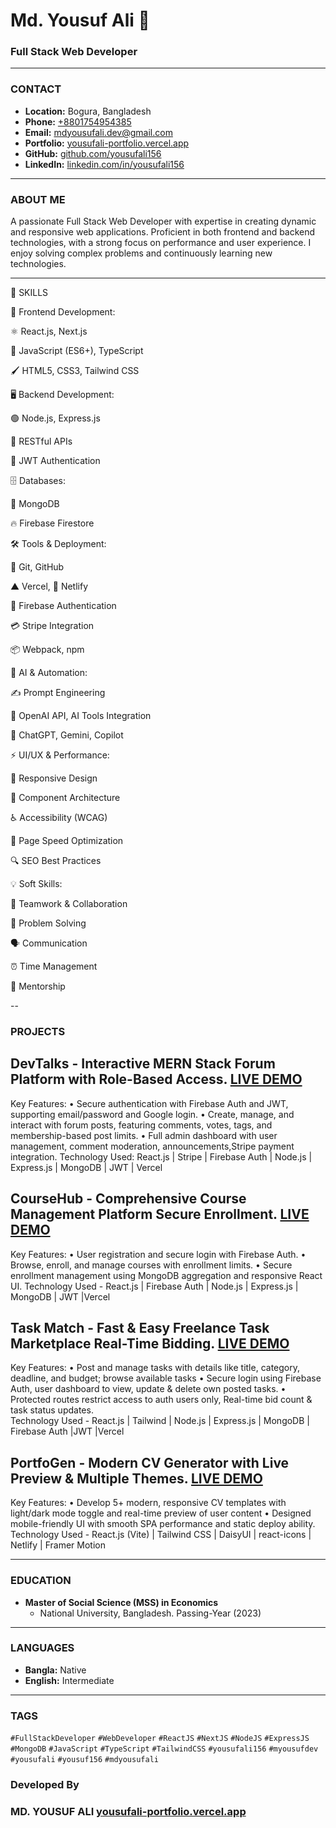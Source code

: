 # Md. Yousuf Ali 👋

### Full Stack Web Developer

---

### CONTACT

-   **Location:** Bogura, Bangladesh
-   **Phone:** [+8801754954385](tel:+8801754954385)
-   **Email:** [mdyousufali.dev@gmail.com](mailto:mdyousufali.dev@gmail.com)
-   **Portfolio:** [yousufali-portfolio.vercel.app](https://yousufali-portfolio.vercel.app)
-   **GitHub:** [github.com/yousufali156](https://github.com/yousufali156)
-   **LinkedIn:** [linkedin.com/in/yousufali156](https://linkedin.com/in/yousufali156)

---

### ABOUT ME

A passionate Full Stack Web Developer with expertise in creating dynamic and responsive web applications. Proficient in both frontend and backend technologies, with a strong focus on performance and user experience. I enjoy solving complex problems and continuously learning new technologies.

---

💼 SKILLS

🎨 Frontend Development:

⚛️ React.js, Next.js

📜 JavaScript (ES6+), TypeScript

🖌️ HTML5, CSS3, Tailwind CSS

🖥️ Backend Development:

🟢 Node.js, Express.js

🔗 RESTful APIs

🔑 JWT Authentication


🗄️ Databases:

🍃 MongoDB

🔥 Firebase Firestore

🛠️ Tools & Deployment:

🌿 Git, GitHub

▲ Vercel, 🔗 Netlify

🔑 Firebase Authentication

💳 Stripe Integration

📦 Webpack, npm


🤖 AI & Automation:

✍️ Prompt Engineering

🔮 OpenAI API, AI Tools Integration

💬 ChatGPT, Gemini, Copilot


⚡ UI/UX & Performance:

📱 Responsive Design

🧩 Component Architecture

♿ Accessibility (WCAG)

🚀 Page Speed Optimization

🔍 SEO Best Practices


💡 Soft Skills:

🤝 Teamwork & Collaboration

🧠 Problem Solving

🗣️ Communication

⏰ Time Management

🎯 Mentorship

--

### PROJECTS


## DevTalks - Interactive MERN Stack Forum Platform with Role-Based Access.  [LIVE DEMO](https://devtalks-asg12.web.app/)
Key Features: 
• Secure authentication with Firebase Auth and JWT, supporting email/password and Google login. 
• Create, manage, and interact with forum posts, featuring comments, votes, tags, and membership-based post limits. • Full admin dashboard with user management, comment moderation, announcements,Stripe payment integration. 
Technology Used: React.js | Stripe | Firebase Auth | Node.js | Express.js | MongoDB | JWT | Vercel 

## CourseHub - Comprehensive Course Management Platform Secure Enrollment.   [LIVE DEMO](https://coursehub-7fd47.web.app/)
Key Features: 
• User registration and secure login with Firebase Auth. 
• Browse, enroll, and manage courses with enrollment limits. 
• Secure enrollment management using MongoDB aggregation and responsive React UI.     Technology Used - React.js | Firebase Auth | Node.js | Express.js | MongoDB | JWT |Vercel 

## Task Match - Fast & Easy Freelance Task Marketplace Real-Time Bidding.   [LIVE DEMO](https://grapes-market.web.app/) 
Key Features: 
• Post and manage tasks with details like title, category, deadline, and budget; browse available tasks
• Secure login using Firebase Auth, user dashboard to view, update & delete own posted tasks. 
• Protected routes restrict access to auth users only, Real-time bid count & task status updates.  
Technology Used - React.js | Tailwind | Node.js | Express.js | MongoDB | Firebase Auth |JWT |Vercel 

## PortfoGen - Modern CV Generator with Live Preview & Multiple Themes.  [LIVE DEMO](https://yousuf-portfolio-generator.netlify.app/)
Key Features: 
   • Develop 5+ modern, responsive CV templates with light/dark mode toggle and real-time preview of user content
   • Designed mobile-friendly UI with smooth SPA performance and static deploy ability.
Technology Used - React.js (Vite) | Tailwind CSS | DaisyUI | react-icons | Netlify | Framer Motion

---

### EDUCATION

-   **Master of Social Science (MSS) in Economics**
    -   National University, Bangladesh. Passing-Year (2023)

---

### LANGUAGES

-   **Bangla:** Native
-   **English:** Intermediate

---

### TAGS

`#FullStackDeveloper` `#WebDeveloper` `#ReactJS` `#NextJS` `#NodeJS` `#ExpressJS` `#MongoDB` `#JavaScript` `#TypeScript` `#TailwindCSS` `#yousufali156` `#myousufdev` `#yousufali` `#yousuf156` `#mdyousufali`



### Developed By 

### MD. YOUSUF ALI [yousufali-portfolio.vercel.app](https://yousufali-portfolio.vercel.app)

